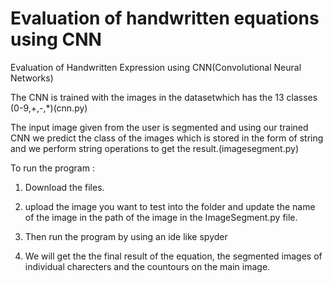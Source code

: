 # Evaluation of handwritten equations using CNN

Evaluation of Handwritten Expression using CNN(Convolutional Neural Networks)

The CNN is trained with the images in the datasetwhich has the 13 classes (0-9,+,-,*)(cnn.py)

The input image given from the user is segmented and using our trained CNN we predict the class of the images 
which is stored in the form of string and we perform string operations to get the result.(imagesegment.py)


To run the program :

1. Download the files.

2. upload the image you want to test into the folder and update the name of the image in the path of the image in the ImageSegment.py file.

3. Then run the program by using an ide like spyder 

4. We will get the the final result of the equation, the segmented images of individual charecters and the countours on the main image. 
